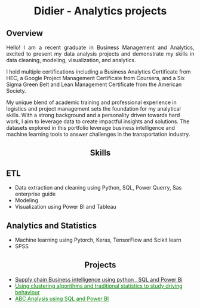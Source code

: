 <h1 align="center">Didier - Analytics projects</h1>

## Overview
<p align="justify">
Hello! I am a recent graduate in Business Management and Analytics, excited to present my data analysis projects and demonstrate my skills in data cleaning, modeling, visualization, and analytics.

I hold multiple certifications including a Business Analytics Certificate from HEC, a Google Project Management Certificate from Coursera, and a Six Sigma Green Belt and Lean Management Certificate from the American Society.

My unique blend of academic training and professional experience in logistics and project management sets the foundation for my analytical skills. With a strong background and a personality driven towards hard work, I aim to leverage data to create impactful insights and solutions.
 The datasets explored in this portfolio  leverage business intelligence and machine learning tools to answer challenges in the transportation industry.
</p>

<h2 align="center">Skills</h2>


## ETL
-  Data extraction and cleaning using Python, SQL, Power Querry, Sas enterprise guide
- Modeling
- Visualization using Power BI and Tableau
## Analytics and Statistics
- Machine learning using Pytorch, Keras, TensorFlow and Scikit learn
- SPSS



<h2 align="center">Projects</h2>
<p align="justify">
 
- <a href="https://github.com/anastaseleon/simple-BI-solution-for-distribution-companies/tree/main">Supply chain Business intelligence using python , SQL and Power Bi</a>
- <a href="https://github.com/anastaseleon/Implementation-of-clustering-in-transportation-" style="color:green;">Using clustering algorithms and traditional statistics to study driving behaviour</a>
- <a href="https://github.com/anastaseleon/ABC_Analysis_adventureWorks" style="color:green;">ABC Analysis using SQL and Power BI</a>



</p>
